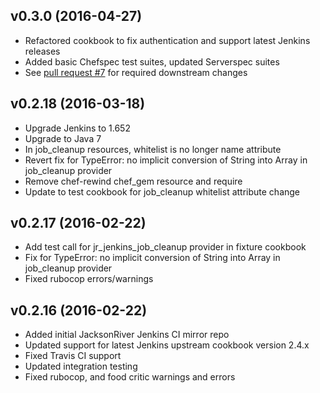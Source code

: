 v0.3.0 (2016-04-27)
-------------------
- Refactored cookbook to fix authentication and support latest Jenkins releases
- Added basic Chefspec test suites, updated Serverspec suites
- See [pull request #7](https://github.com/JacksonRiver/chef-jr-jenkins/pull/7) for required downstream changes

v0.2.18 (2016-03-18)
--------------------
- Upgrade Jenkins to 1.652
- Upgrade to Java 7
- In job_cleanup resources, whitelist is no longer name attribute
- Revert fix for TypeError: no implicit conversion of String into Array in job_cleanup provider
- Remove chef-rewind chef_gem resource and require
- Update to test cookbook for job_cleanup whitelist attribute change

v0.2.17 (2016-02-22)
-------------------
- Add test call for jr_jenkins_job_cleanup provider in fixture cookbook
- Fix for TypeError: no implicit conversion of String into Array in job_cleanup provider
- Fixed rubocop errors/warnings

v0.2.16 (2016-02-22)
-------------------
- Added initial JacksonRiver Jenkins CI mirror repo
- Updated support for latest Jenkins upstream cookbook version 2.4.x
- Fixed Travis CI support
- Updated integration testing
- Fixed rubocop, and food critic warnings and errors
